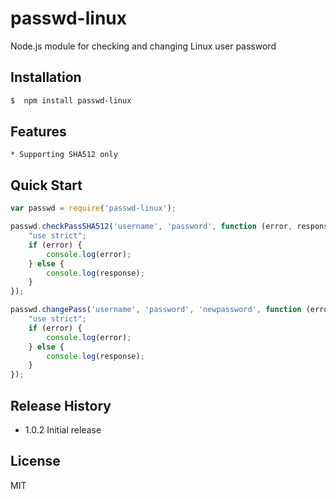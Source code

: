# passwd-linux
Node.js module for checking and changing Linux user password

## Installation
```bash
$  npm install passwd-linux
```

## Features

    * Supporting SHA512 only

## Quick Start
```js
var passwd = require('passwd-linux');

passwd.checkPassSHA512('username', 'password', function (error, response) {
    "use strict";
    if (error) {
        console.log(error);
    } else {
        console.log(response);
    }
});

passwd.changePass('username', 'password', 'newpassword', function (error, response) {
    "use strict";
    if (error) {
        console.log(error);
    } else {
        console.log(response);
    }
});
```

## Release History

* 1.0.2 Initial release

## License

MIT

